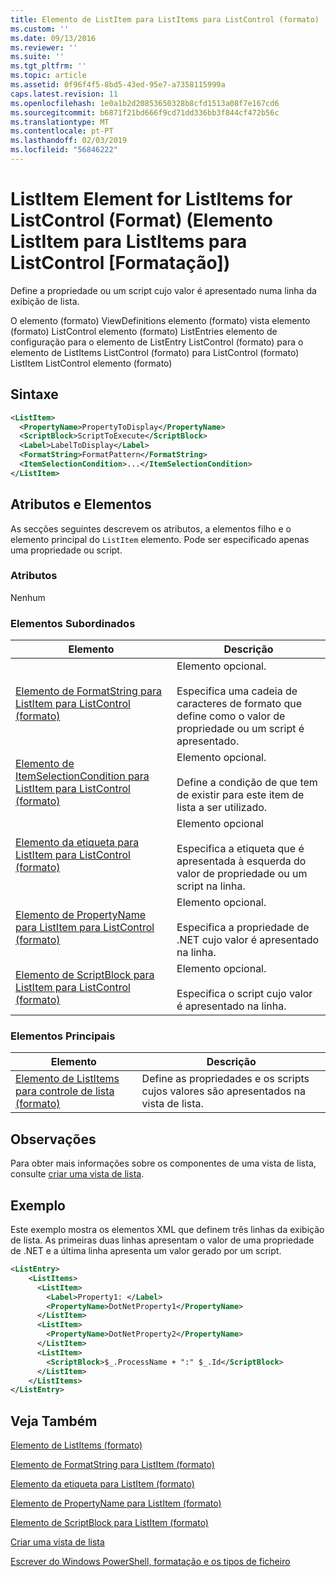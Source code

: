 ```yaml
---
title: Elemento de ListItem para ListItems para ListControl (formato) | Documentos da Microsoft
ms.custom: ''
ms.date: 09/13/2016
ms.reviewer: ''
ms.suite: ''
ms.tgt_pltfrm: ''
ms.topic: article
ms.assetid: 0f96f4f5-8bd5-43ed-95e7-a7358115999a
caps.latest.revision: 11
ms.openlocfilehash: 1e0a1b2d20853650328b8cfd1513a08f7e167cd6
ms.sourcegitcommit: b6871f21bd666f9cd71dd336bb3f844cf472b56c
ms.translationtype: MT
ms.contentlocale: pt-PT
ms.lasthandoff: 02/03/2019
ms.locfileid: "56846222"
---
```

# <a name="listitem-element-for-listitems-for-listcontrol-format"></a>ListItem Element for ListItems for ListControl (Format) (Elemento ListItem para ListItems para ListControl [Formatação])

Define a propriedade ou um script cujo valor é apresentado numa linha da exibição de lista.

O elemento (formato) ViewDefinitions elemento (formato) vista elemento (formato) ListControl elemento (formato) ListEntries elemento de configuração para o elemento de ListEntry ListControl (formato) para o elemento de ListItems ListControl (formato) para ListControl (formato) ListItem ListControl elemento (formato)

## <a name="syntax"></a>Sintaxe

```xml
<ListItem>
  <PropertyName>PropertyToDisplay</PropertyName>
  <ScriptBlock>ScriptToExecute</ScriptBlock>
  <Label>LabelToDisplay</Label>
  <FormatString>FormatPattern</FormatString>
  <ItemSelectionCondition>...</ItemSelectionCondition>
</ListItem>
```

## <a name="attributes-and-elements"></a>Atributos e Elementos

As secções seguintes descrevem os atributos, a elementos filho e o elemento principal do `ListItem` elemento. Pode ser especificado apenas uma propriedade ou script.

### <a name="attributes"></a>Atributos

Nenhum

### <a name="child-elements"></a>Elementos Subordinados

|Elemento|Descrição|
|-------------|-----------------|
|[Elemento de FormatString para ListItem para ListControl (formato)](./formatstring-element-for-listitem-for-listcontrol-format.md)|Elemento opcional.<br /><br /> Especifica uma cadeia de caracteres de formato que define como o valor de propriedade ou um script é apresentado.|
|[Elemento de ItemSelectionCondition para ListItem para ListControl (formato)](./itemselectioncondition-element-for-listitem-for-listcontrol-format.md)|Elemento opcional.<br /><br /> Define a condição de que tem de existir para este item de lista a ser utilizado.|
|[Elemento da etiqueta para ListItem para ListControl (formato)](./label-element-for-listitem-for-listcontrol-format.md)|Elemento opcional<br /><br /> Especifica a etiqueta que é apresentada à esquerda do valor de propriedade ou um script na linha.|
|[Elemento de PropertyName para ListItem para ListControl (formato)](./propertyname-element-for-listitem-for-listcontrol-format.md)|Elemento opcional.<br /><br /> Especifica a propriedade de .NET cujo valor é apresentado na linha.|
|[Elemento de ScriptBlock para ListItem para ListControl (formato)](./scriptblock-element-for-listitem-for-listcontrol-format.md)|Elemento opcional.<br /><br /> Especifica o script cujo valor é apresentado na linha.|

### <a name="parent-elements"></a>Elementos Principais

|Elemento|Descrição|
|-------------|-----------------|
|[Elemento de ListItems para controle de lista (formato)](./listitems-element-for-listentry-for-listcontrol-format.md)|Define as propriedades e os scripts cujos valores são apresentados na vista de lista.|

## <a name="remarks"></a>Observações

Para obter mais informações sobre os componentes de uma vista de lista, consulte [criar uma vista de lista](./creating-a-list-view.md).

## <a name="example"></a>Exemplo

Este exemplo mostra os elementos XML que definem três linhas da exibição de lista. As primeiras duas linhas apresentam o valor de uma propriedade de .NET e a última linha apresenta um valor gerado por um script.

```xml
<ListEntry>
    <ListItems>
      <ListItem>
        <Label>Property1: </Label>
        <PropertyName>DotNetProperty1</PropertyName>
      </ListItem>
      <ListItem>
        <PropertyName>DotNetProperty2</PropertyName>
      </ListItem>
      <ListItem>
        <ScriptBlock>$_.ProcessName + ":" $_.Id</ScriptBlock>
      </ListItem>
    </ListItems>
</ListEntry>

```

## <a name="see-also"></a>Veja Também

[Elemento de ListItems (formato)](./listitems-element-for-listentry-for-listcontrol-format.md)

[Elemento de FormatString para ListItem (formato)](./formatstring-element-for-listitem-for-listcontrol-format.md)

[Elemento da etiqueta para ListItem (formato)](./label-element-for-listitem-for-listcontrol-format.md)

[Elemento de PropertyName para ListItem (formato)](./propertyname-element-for-listitem-for-listcontrol-format.md)

[Elemento de ScriptBlock para ListItem (formato)](./scriptblock-element-for-listitem-for-listcontrol-format.md)

[Criar uma vista de lista](./creating-a-list-view.md)

[Escrever do Windows PowerShell, formatação e os tipos de ficheiro](./writing-a-powershell-formatting-file.md)
